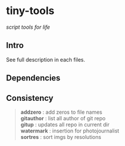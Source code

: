 <!--
File          : README.md

Created       : Fri 03 Jul 2015 07:47:36
Last Modified : Fri 03 Jul 2015 08:20:46
-->


# tiny-tools #
_script tools for life_  


## Intro ##
See full description in each files.  

## Dependencies ##

## Consistency ##
> __addzero__    : add zeros to file names  
> __gitauthor__ : list all author of git repo  
> __gitup__ : updates all repo in current dir  
> __watermark__  : insertion for photojournalist  
> __sortres__    : sort imgs by resolutions   


